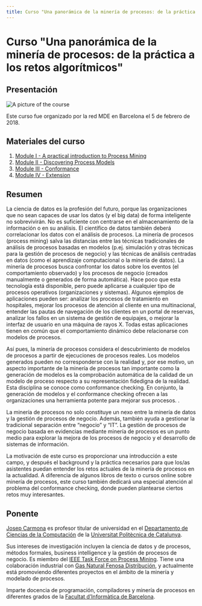 ```yaml
---
title: Curso "Una panorámica de la minería de procesos: de la práctica a los retos algorítmicos" - Red MDE
---
```


# Curso "Una panorámica de la minería de procesos: de la práctica a los retos algorítmicos"

## Presentación 

![A picture of the course](https://mde-network.github.io/img/ProcessMining-Feb5.jpg] "Image of this course")

Este curso fue organizado por la red MDE en Barcelona el 5 de febrero de 2018.

## Materiales del curso
1. [Module I - A practical introduction to Process Mining](https://mde-network.github.io/docs/courses/process-mining/Module_I-A_Practical_Introduction_to_Process_Mining.pdf)
2. [Module II - Discovering Process Models](https://mde-network.github.io/docs/courses/process-mining/Module_II-A_Discovering_Process_Models.pdf)
3. [Module III - Conformance](https://mde-network.github.io/docs/courses/process-mining/Module_III_Conformance.pdf)
4. [Module IV - Extension](https://mde-network.github.io/docs/courses/process-mining/Module_IV_Extension.pdf)

## Resumen 
La ciencia de datos es la profesión del futuro, porque las organizaciones que no sean capaces de usar los datos (y el big data) de forma inteligente no sobrevivirán. No es suficiente con centrarse en el almacenamiento de la información o en su análisis. El científico de datos también deberá correlacionar los datos con el análisis de procesos. La minería de procesos (process mining) salva las distancias entre las técnicas tradicionales de análisis de procesos basadas en modelos (p.ej. simulación y otras técnicas para la gestión de procesos de negocio) y las técnicas de análisis centradas en datos (como el aprendizaje computacional o la minería de datos). La minería de procesos busca confrontar los datos sobre los eventos (el comportamiento observado) y los procesos de negocio (creados manualmente o generados de forma automática). Hace poco que esta tecnología está disponible, pero puede aplicarse a cualquier tipo de procesos operativos (organizaciones y sistemas). Algunos ejemplos de aplicaciones pueden ser: analizar los procesos de tratamiento en hospitales, mejorar los procesos de atención al cliente en una multinacional, entender las pautas de navegación de los clientes en un portal de reservas, analizar los fallos en un sistema de gestión de equipajes, o mejorar la interfaz de usuario en una máquina de rayos X. Todas estas aplicaciones tienen en común que el comportamiento dinámico debe relacionarse con modelos de procesos.

Así pues, la minería de procesos considera el descubrimiento de modelos de procesos a partir de ejecuciones de procesos reales. Los modelos generados pueden no corresponderse con la realidad y, por ese motivo, un aspecto importante de la minería de procesos tan importante como la generación de modelos es la comprobación automática de la calidad de un modelo de proceso  respecto a su representación fidedigna de la realidad. Esta disciplina se conoce como conformance checking. En conjunto, la generación de modelos y el conformance checking ofrecen a las organizaciones una herramienta potente para mejorar sus procesos. .

La minería de procesos no solo constituye un nexo entre la minería de datos y la gestión de procesos de negocio. Además, también ayuda a gestionar la tradicional separación entre “negocio” y “IT”. La gestión de procesos de negocio basada en evidencias mediante minería de procesos es un punto medio para explorar la mejora de los procesos de negocio y el desarrollo de sistemas de información.

La motivación de este curso es proporcionar una introducción a este campo, y después el background y la práctica necesarios para que los/as asistentes puedan entender los retos actuales de la minería de procesos en la actualidad. A diferencia de algunos libros de texto o cursos online sobre minería de procesos, este curso también dedicará una especial atención al problema del conformance checking, donde pueden plantearse ciertos retos muy interesantes.


## Ponente

[Josep Carmona](https://www.cs.upc.edu/~jcarmona/) es profesor titular de universidad en el [Departamento de Ciencias de la Computación](http://www.cs.upc.edu/) de la [Universitat Politècnica de Catalunya](http://www.upc.edu/).

Sus intereses de investigación incluyen la ciencia de datos y de procesos, métodos formales, business intelligence y la gestión de procesos de negocio. Es miembro del [IEEE Task Force on Process Mining](http://www.win.tue.nl/ieeetfpm/doku.php?id=start). Tiene una colaboración industrial con [Gas Natural Fenosa Distribución](http://www.gasnaturalfenosa.com/), y actualmente está promoviendo diferentes proyectos en el ámbito de la minería y modelado de procesos.

Imparte docencia de programación, compiladores y minería de procesos en diferentes grados de la [Facultat d’Informàtica de Barcelona](http://www.fib.upc.edu/fib.html).
